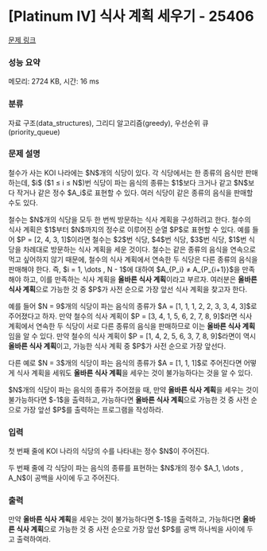 # [Platinum IV] 식사 계획 세우기 - 25406 

[문제 링크](https://www.acmicpc.net/problem/25406) 

### 성능 요약

메모리: 2724 KB, 시간: 16 ms

### 분류

자료 구조(data_structures), 그리디 알고리즘(greedy), 우선순위 큐(priority_queue)

### 문제 설명

<p>철수가 사는 KOI 나라에는 $N$개의 식당이 있다. 각 식당에서는 한 종류의 음식만 판매하는데, $i$ ($1 ≤ i ≤ N$)번 식당이 파는 음식의 종류는 $1$보다 크거나 같고 $N$보다 작거나 같은 정수 $A_i$로 표현할 수 있다. 여러 식당이 같은 종류의 음식을 판매할 수도 있다.</p>

<p>철수는 $N$개의 식당을 모두 한 번씩 방문하는 식사 계획을 구성하려고 한다. 철수의 식사 계획은 $1$부터 $N$까지의 정수로 이루어진 순열 $P$로 표현할 수 있다. 예를 들어 $P = [2, 4, 3, 1]$이라면 철수는 $2$번 식당, $4$번 식당, $3$번 식당, $1$번 식당을 차례대로 방문하는 식사 계획을 세운 것이다. 철수는 같은 종류의 음식을 연속으로 먹고 싶어하지 않기 때문에, 철수의 식사 계획에서 연속한 두 식당은 다른 종류의 음식을 판매해야 한다. 즉, $i = 1, \dots , N - 1$에 대하여 $A_{P_i} ≠ A_{P_{i+1}}$을 만족해야 하고, 이를 만족하는 식사 계획을 <strong>올바른 식사 계획</strong>이라고 부르자. 여러분은 <strong>올바른 식사 계획</strong>으로 가능한 것 중 $P$가 사전 순으로 가장 앞선 식사 계획을 찾고자 한다.</p>

<p>예를 들어 $N = 9$개의 식당이 파는 음식의 종류가 $A = [1, 1, 1, 2, 2, 3, 3, 4, 3]$로 주어졌다고 하자. 만약 철수의 식사 계획이 $P = [3, 4, 1, 5, 6, 2, 7, 8, 9]$라면 식사 계획에서 연속한 두 식당이 서로 다른 종류의 음식을 판매하므로 이는 <strong>올바른 식사 계획</strong>임을 알 수 있다. 만약 철수의 식사 계획이 $P = [1, 4, 2, 5, 6, 3, 7, 8, 9]$라면이 역시 <strong>올바른 식사 계획</strong>이고, 가능한 식사 계획 중 $P$가 사전 순으로 가장 앞선다.</p>

<p>다른 예로 $N = 3$개의 식당이 파는 음식의 종류가 $A = [1, 1, 1]$로 주어진다면 어떻게 식사 계획을 세워도 <strong>올바른 식사 계획</strong>을 세우는 것이 불가능하다는 것을 알 수 있다.</p>

<p>$N$개의 식당이 파는 음식의 종류가 주어졌을 때, 만약 <strong>올바른 식사 계획</strong>을 세우는 것이 불가능하다면 $-1$을 출력하고, 가능하다면 <strong>올바른 식사 계획</strong>으로 가능한 것 중 사전 순으로 가장 앞선 $P$를 출력하는 프로그램을 작성하라.</p>

### 입력 

 <p>첫 번째 줄에 KOI 나라의 식당의 수를 나타내는 정수 $N$이 주어진다.</p>

<p>두 번째 줄에 각 식당이 파는 음식의 종류를 표현하는 $N$개의 정수 $A_1, \dots , A_N$이 공백을 사이에 두고 주어진다.</p>

### 출력 

 <p>만약 <strong>올바른 식사 계획</strong>을 세우는 것이 불가능하다면 $-1$을 출력하고, 가능하다면 <strong>올바른 식사 계획</strong>으로 가능한 것 중 사전 순으로 가장 앞선 $P$를 공백 하나씩을 사이에 두고 출력하여라.</p>

